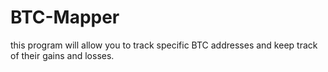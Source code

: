 # BTC-Mapper
this program will allow you to track specific BTC addresses and keep track of their gains and losses.
